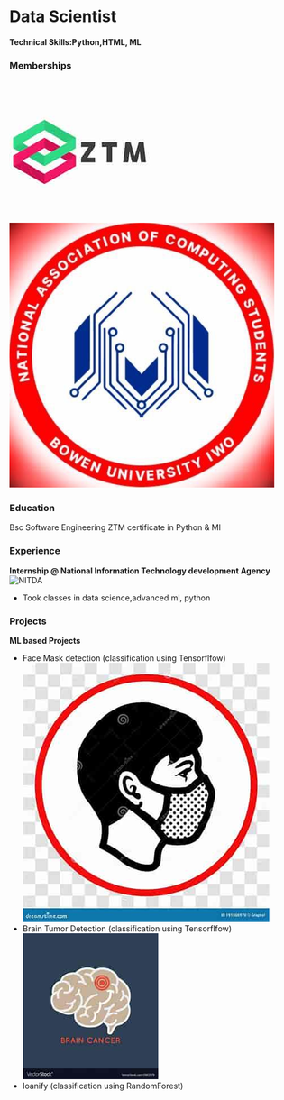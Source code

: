 # Data Scientist
#### Technical Skills:Python,HTML, ML 

### Memberships
![ZTM](/ztm.jpeg) ![Nacos](/naccos.jpg)

### Education
Bsc Software Engineering
ZTM certificate in Python & Ml

### Experience
**Internship @ National Information Technology development Agency**
![NITDA](/nitda.jpg)
- Took classes in data science,advanced ml, python 

### Projects
**ML based Projects**
- Face Mask detection (classification using Tensorflfow)
![face_mask](/mask.jpeg)
- Brain Tumor Detection (classification using Tensorflfow)
![brain_tumor](/brain_tumor.jpeg)
- loanify (classification using RandomForest)

